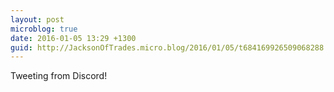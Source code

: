```yaml
---
layout: post
microblog: true
date: 2016-01-05 13:29 +1300
guid: http://JacksonOfTrades.micro.blog/2016/01/05/t684169926509068288.html
---
```

Tweeting from Discord!
